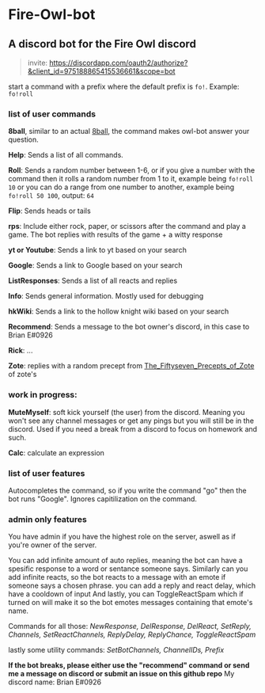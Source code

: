 # Fire-Owl-bot
## A discord bot for the Fire Owl discord
> invite: https://discordapp.com/oauth2/authorize?&client_id=975188865415536661&scope=bot

start a command with a prefix where the default prefix is `fo!`. Example: `fo!roll`

### list of user commands
**8ball**, similar to an actual [8ball](https://en.wikipedia.org/wiki/Magic_8_Ball), the command makes owl-bot answer your question.

**Help**: Sends a list of all commands.

**Roll**: Sends a random number between 1-6, or if you give a number with the command then it rolls a random number from 1 to it, example being `fo!roll 10` or you can do a range from one number to another, example being `fo!roll 50 100`, output: `64` 

**Flip**: Sends heads or tails

**rps**: Include either rock, paper, or scissors after the command and play a game. The bot replies with results of the game + a witty response  

**yt or Youtube**: Sends a link to yt based on your search

**Google**: Sends a link to Google based on your search

**ListResponses**: Sends a list of all reacts and replies

**Info**: Sends general information. Mostly used for debugging 

**hkWiki**: Sends a link to the hollow knight wiki based on your search

**Recommend**: Sends a message to the bot owner's discord, in this case to Brian E#0926

**Rick**: ...

**Zote**: replies with a random precept from [The_Fiftyseven_Precepts_of_Zote](https://www.reddit.com/r/HollowKnight/comments/643usq/the_fiftyseven_precepts_of_zote/) of zote's

### work in progress:
**MuteMyself**: soft kick yourself (the user) from the discord. Meaning you won't see any channel messages or get any pings but you will still be in the discord. Used if you need a break from a discord to focus on homework and such.

**Calc**: calculate an expression

### list of user features
Autocompletes the command, so if you write the command "go" then the bot runs "Google".
Ignores capitilization on the command.

### admin only features
You have admin if you have the highest role on the server, aswell as if you're owner of the server.

You can add infinite amount of auto replies, meaning the bot can have a spesific response to a word or sentance someone says.
Similarly can you add infinite reacts, so the bot reacts to a message with an emote if someone says a chosen phrase.
you can add a reply and react delay, which have a cooldown of input 
And lastly, you can ToggleReactSpam which if turned on will make it so the bot emotes messages containing that emote's name.

Commands for all those:
*NewResponse, DelResponse, DelReact, SetReply, Channels, SetReactChannels, ReplyDelay, ReplyChance, ToggleReactSpam*

lastly some utility commands:
*SetBotChannels, ChannelIDs, Prefix*


**If the bot breaks, please either use the "recommend" command or send me a message on discord or submit an issue on this github repo**
My discord name: Brian E#0926
